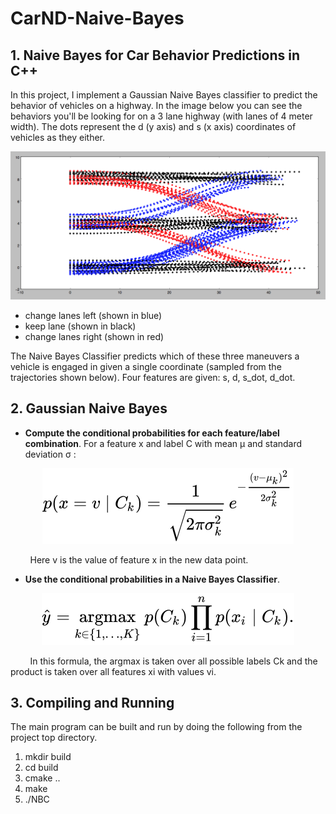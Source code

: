 # CarND-Naive-Bayes

## 1. Naive Bayes for Car Behavior Predictions in C++
In this project, I implement a Gaussian Naive Bayes classifier to predict the behavior of vehicles on a highway. In the image below you can see the behaviors you'll be looking for on a 3 lane highway (with lanes of 4 meter width). The dots represent the d (y axis) and s (x axis) coordinates of vehicles as they either.

![alt text](image/img1.png)

* change lanes left (shown in blue)
* keep lane (shown in black)
* change lanes right (shown in red)

The Naive Bayes Classifier predicts which of these three maneuvers a vehicle is engaged in given a single coordinate (sampled from the trajectories shown below). Four features are given: s, d, s_dot, d_dot.

##  2. Gaussian Naive Bayes
* **Compute the conditional probabilities for each feature/label combination**. For a feature x and label C with mean μ and standard deviation σ ​​​:
<p align="center">
  <img src = image/dist.svg>
</p>
&nbsp; &nbsp; &nbsp; &nbsp; Here v is the value of feature x in the new data point.

* **Use the conditional probabilities in a Naive Bayes Classifier**.
<p align="center">
<img src = image/argmax.svg>
</p>
&nbsp; &nbsp; &nbsp; &nbsp; In this formula, the argmax is taken over all possible labels C​k​​​  and the product is taken over all features xi with values vi.

## 3. Compiling and Running

The main program can be built and run by doing the following from the project top directory.

1. mkdir build
2. cd build
3. cmake ..
4. make
5. ./NBC
